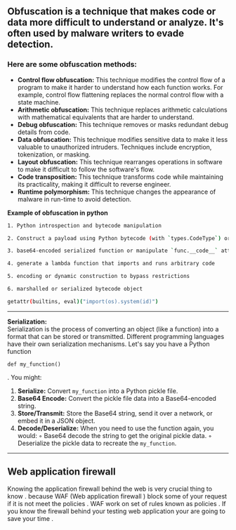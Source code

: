 ## Obfuscation is a technique that makes code or data more difficult to understand or analyze. It's often used by malware writers to evade detection. 
### Here are some obfuscation methods:

- **Control flow obfuscation:** This technique modifies the control flow of a program to make it harder to understand how each function works. For example, control flow flattening replaces the normal control flow with a state machine.
- **Arithmetic obfuscation:** This technique replaces arithmetic calculations with mathematical equivalents that are harder to understand.
- **Debug obfuscation:** This technique removes or masks redundant debug details from code.
- **Data obfuscation:** This technique modifies sensitive data to make it less valuable to unauthorized intruders. Techniques include encryption, tokenization, or masking.
- **Layout obfuscation:** This technique rearranges operations in software to make it difficult to follow the software's flow.
- **Code transposition:** This technique transforms code while maintaining its practicality, making it difficult to reverse engineer.
- **Runtime polymorphism:** This technique changes the appearance of malware in run-time to avoid detection.

**Example of obfuscation in python**
```bash
1. Python introspection and bytecode manipulation

2. Construct a payload using Python bytecode (with `types.CodeType`) or use marshaled code.

3. base64-encoded serialized function or manipulate `func.__code__` attributes directly.

4. generate a lambda function that imports and runs arbitrary code

5. encoding or dynamic construction to bypass restrictions

6. marshalled or serialized bytecode object

getattr(builtins, eval)("import(os).system(id)")
```
---

**Serialization:**  
Serialization is the process of converting an object (like a function) into a format that can be stored or transmitted. Different programming languages have their own serialization mechanisms.
Let's say you have a Python function

```
def my_function()
```

. You might:

1. **Serialize:** Convert `my_function` into a Python pickle file. 
2. **Base64 Encode:** Convert the pickle file data into a Base64-encoded string. 
3. **Store/Transmit:** Store the Base64 string, send it over a network, or embed it in a JSON object. 
4. **Decode/Deserialize:** When you need to use the function again, you would: 
    ◦ Base64 decode the string to get the original pickle data. 
    ◦ Deserialize the pickle data to recreate the `my_function`.


---

## Web application firewall
Knowing the application firewall behind the web is very crucial thing to know . because WAF (Web application firewall ) block some of your request if it is not meet the policies . WAF work on set of rules known as policies . If you know the firewall behind your testing web application your are going to save your time .
